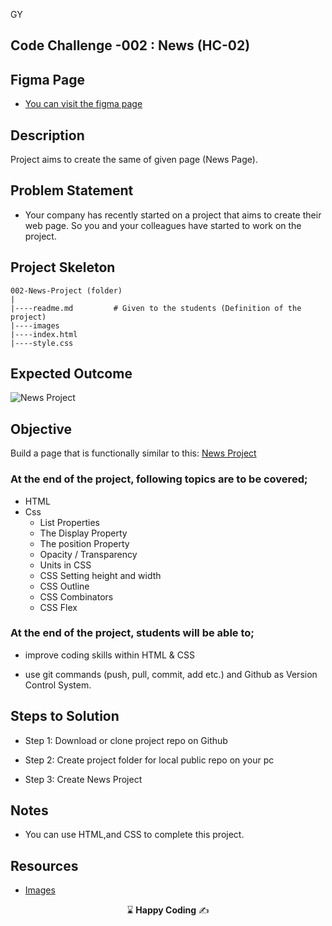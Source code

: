 <p>GY<img align="right"
  src="https://secure.meetupstatic.com/photos/event/3/1/b/9/600_488352729.jpeg"  width="15px"></p>

## Code Challenge -002 : News (HC-02)

## Figma Page

- [You can visit the figma page](https://www.figma.com/file/YUVeQH4vRJIwm9a7isrTn2/NewsPosts?type=design&node-id=0-1&mode=design&t=s2yWeJfsWvZO8Rwg-0)

## Description
Project aims to create the same of given page (News Page).

## Problem Statement

- Your company has recently started on a project that aims to create their web page. So you and your colleagues have started to work on the project.

## Project Skeleton 

```
002-News-Project (folder)
|
|----readme.md         # Given to the students (Definition of the project)          
|----images               
|----index.html  
|----style.css
```

## Expected Outcome

![News Project](./img/avatar.gif)

## Objective

Build a page that is functionally similar to this: [News Project](https://hellenkuttery.github.io/flex-challange/)

### At the end of the project, following topics are to be covered;

- HTML 
- Css
  - List Properties
  - The Display Property
  - The position Property
  - Opacity / Transparency
  - Units in CSS
  - CSS Setting height and width
  - CSS Outline
  - CSS Combinators
  - CSS Flex


### At the end of the project, students will be able to;

- improve coding skills within HTML & CSS

- use git commands (push, pull, commit, add etc.) and Github as Version Control System.

## Steps to Solution
  
- Step 1: Download or clone project repo on Github 

- Step 2: Create project folder for local public repo on your pc

- Step 3: Create News Project


## Notes

- You can use HTML,and CSS to complete this project.

## Resources

-  [Images](./img)


<p align="center"> &#8987; <strong>Happy Coding</strong>  &#9997; </p>
